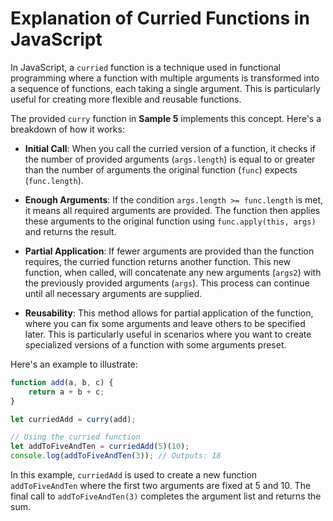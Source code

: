 # Explanation of Curried Functions in JavaScript

In JavaScript, a `curried` function is a technique used in functional programming where a function with multiple arguments is transformed into a sequence of functions, each taking a single argument. This is particularly useful for creating more flexible and reusable functions.

The provided `curry` function in **Sample 5** implements this concept. Here's a breakdown of how it works:

- **Initial Call**: When you call the curried version of a function, it checks if the number of provided arguments (`args.length`) is equal to or greater than the number of arguments the original function (`func`) expects (`func.length`).

- **Enough Arguments**: If the condition `args.length >= func.length` is met, it means all required arguments are provided. The function then applies these arguments to the original function using `func.apply(this, args)` and returns the result.

- **Partial Application**: If fewer arguments are provided than the function requires, the curried function returns another function. This new function, when called, will concatenate any new arguments (`args2`) with the previously provided arguments (`args`). This process can continue until all necessary arguments are supplied.

- **Reusability**: This method allows for partial application of the function, where you can fix some arguments and leave others to be specified later. This is particularly useful in scenarios where you want to create specialized versions of a function with some arguments preset.

Here's an example to illustrate:

```javascript
function add(a, b, c) {
    return a + b + c;
}

let curriedAdd = curry(add);

// Using the curried function
let addToFiveAndTen = curriedAdd(5)(10);
console.log(addToFiveAndTen(3)); // Outputs: 18
```

In this example, `curriedAdd` is used to create a new function `addToFiveAndTen` where the first two arguments are fixed at 5 and 10. The final call to `addToFiveAndTen(3)` completes the argument list and returns the sum.

